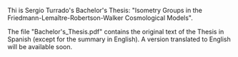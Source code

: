 Thi is Sergio Turrado's Bachelor's Thesis: "Isometry Groups in the Friedmann-Lemaître-Robertson-Walker Cosmological Models".

The file "Bachelor's_Thesis.pdf" contains the original text of the Thesis in Spanish (except for the summary in English).
A version translated to English will be available soon.
